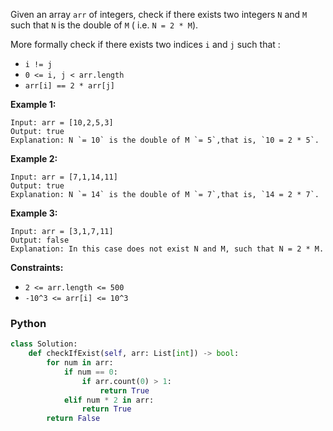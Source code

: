 Given an array  `arr`  of integers, check if there exists two integers  `N`  and  `M`  such that  `N`  is the double of  `M`  ( i.e.  `N = 2 * M`).

More formally check if there exists two indices  `i`  and  `j`  such that :

-   `i != j`
-   `0 <= i, j < arr.length`
-   `arr[i] == 2 * arr[j]`

**Example 1:**
```
Input: arr = [10,2,5,3]
Output: true
Explanation: N `= 10` is the double of M `= 5`,that is, `10 = 2 * 5`.
```

**Example 2:**
```
Input: arr = [7,1,14,11]
Output: true
Explanation: N `= 14` is the double of M `= 7`,that is, `14 = 2 * 7`.
```

**Example 3:**
```
Input: arr = [3,1,7,11]
Output: false
Explanation: In this case does not exist N and M, such that N = 2 * M.
```

**Constraints:**

-   `2 <= arr.length <= 500`
-   `-10^3 <= arr[i] <= 10^3`


### Python
```python
class Solution:
    def checkIfExist(self, arr: List[int]) -> bool:
        for num in arr:
            if num == 0:
                if arr.count(0) > 1:
                    return True
            elif num * 2 in arr:
                return True
        return False
```